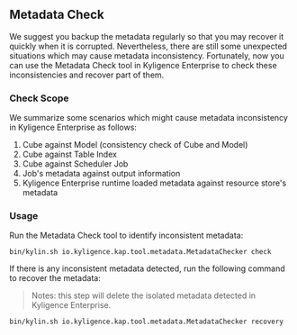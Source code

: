 ## Metadata Check

We suggest you backup the metadata regularly so that you may recover it quickly when it is corrupted. Nevertheless, there are still some unexpected situations which may cause metadata inconsistency. Fortunately, now you can use the Metadata Check tool in Kyligence Enterprise to check these inconsistencies and recover part of them.

### Check Scope

We summarize some scenarios which might cause metadata inconsistency in Kyligence Enterprise as follows:

1. Cube against Model (consistency check of Cube and Model)
2. Cube against Table Index
3. Cube against Scheduler Job
4. Job's metadata against output information
5. Kyligence Enterprise runtime loaded metadata against resource store's metadata

### Usage
Run the Metadata Check tool to identify inconsistent metadata:

```
bin/kylin.sh io.kyligence.kap.tool.metadata.MetadataChecker check
```

If there is any inconsistent metadata detected, run the following command to recover the metadata:

> Notes: this step will delete the isolated metadata detected in Kyligence Enterprise.

```
bin/kylin.sh io.kyligence.kap.tool.metadata.MetadataChecker recovery
```
